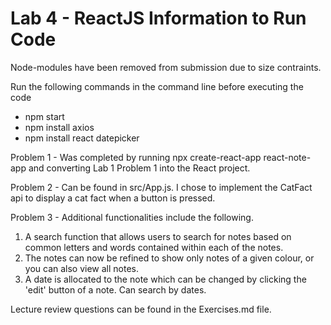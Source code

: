 # Lab 4 - ReactJS Information to Run Code

Node-modules have been removed from submission due to size contraints.

Run the following commands in the command line before executing the code
 - npm start
 - npm install axios
 - npm install react datepicker

Problem 1 - Was completed by running npx create-react-app react-note-app and converting Lab 1 Problem 1 into the React project.

Problem 2 - Can be found in src/App.js. I chose to implement the CatFact api to display a cat fact when a button is pressed.

Problem 3 - Additional functionalities include the following. 
1. A search function that allows users to search for notes based on common letters and words contained within each of the notes. 
2. The notes can now be refined to show only notes of a given colour, or you can also view all notes. 
3. A date is allocated to the note which can be changed by clicking the 'edit' button of a note. Can search by dates.

Lecture review questions can be found in the Exercises.md file.